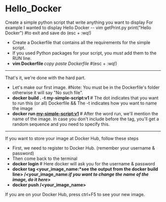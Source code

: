 # Hello_Docker

Create a simple python script that write anything you want to display
For example I wanted to display Hello Docker
-- vim getPrint.py
   print("Hello Docker")  #to exit and save do (esc + :wq!) 

- Create a Dockerfile that contains all the requirements for the simple script.
- If you used Python packages for your script, you *must* add them to the RUN line.
- <b> vim Dockerfile </b> 
*copy paste Dockerfile*  #(esc + :wq!)
   
---

That's it, we're done with the hard part.
- Let's make our first image. #Note: You must be in the Dockerfile's folder otherwise it will say "No such file".
- <b> docker build . -t my-simple-script:v1 </b>  # The dot indicates that you want to run this (or all) Dockerfile && The -t indicates how you want to name the image
- <b> docker run <my-simple-script:v1> </b> # After the word run, we'll mention the name of the image. In case you don't include before the tag, you'll get a random sequence and you need to specify this.

---

If you want to store your image at Docker Hub, follow these steps
- First, we need to register to Docker Hub. (remember your username & password)
- Then come back to the terminal
- <b> docker login </b>                           # Here docker will ask you for the username & password
- <b> docker tag <your_image_name:*see the output from the docker build line> <username>/<your_image_name:*if you want to change the name of the image, do it here*> </b>
- <b> docker push <username>/<your_image_name> </b>
  
 If you are on your Docker Hub, press ctrl+F5 to see your new image.
